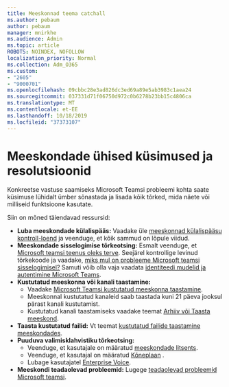 ```yaml
---
title: Meeskonnad teema catchall
ms.author: pebaum
author: pebaum
manager: mnirkhe
ms.audience: Admin
ms.topic: article
ROBOTS: NOINDEX, NOFOLLOW
localization_priority: Normal
ms.collection: Adm_O365
ms.custom:
- "2605"
- "9000701"
ms.openlocfilehash: 09cbbc28e3ad826dc3ed69a89e5ab3983c1aea24
ms.sourcegitcommit: 037331d71f06750d972c0b6278b23bb15c4806ca
ms.translationtype: MT
ms.contentlocale: et-EE
ms.lasthandoff: 10/18/2019
ms.locfileid: "37373107"
---
```

# <a name="teams-common-issues-and-resolutions"></a>Meeskondade ühised küsimused ja resolutsioonid

Konkreetse vastuse saamiseks Microsoft Teamsi probleemi kohta saate küsimuse lühidalt ümber sõnastada ja lisada kõik tõrked, mida näete või milliseid funktsioone kasutate.

Siin on mõned täiendavad ressursid:

- **Luba meeskondade külalispääs:** Vaadake üle [meeskonnad külalispääsu kontroll-loend](https://docs.microsoft.com/microsoftteams/guest-access-checklist) ja veenduge, et kõik sammud on lõpule viidud.
- **Meeskondade sisselogimise tõrkeotsing:** Esmalt veenduge, et [Microsoft teamsi teenus oleks terve](https://admin.microsoft.com/Adminportal/Home?source=applauncher#/servicehealth). Seejärel kontrollige levinud tõrkekoode ja vaadake, [miks mul on probleeme Microsoft teamsi sisselogimisel?](https://support.office.com/article/a02f683b-61a3-4008-9447-ee60c5593b0f)  Samuti võib olla vaja vaadata [identiteedi mudelid ja autentimine Microsoft Teams](https://docs.microsoft.com/MicrosoftTeams/identify-models-authentication).
- **Kustutatud meeskonna või kanali taastamine:** 
    - Vaadake [Microsoft Teamsi kustutatud meeskonna taastamine](https://blogs.technet.microsoft.com/skypehybridguy/2017/07/23/restoring-a-deleted-team-in-microsoft-teams/).
    - Meeskonnal kustutatud kanaleid saab taastada kuni 21 päeva jooksul pärast kanali kustutamist. 
    - Kustutatud kanali taastamiseks vaadake teemat [Arhiiv või Taasta meeskond](https://support.office.com/article/archive-or-restore-a-team-dc161cfd-b328-440f-974b-5da5bd98b5a7).
- **Taasta kustutatud failid:** Vt teemat [kustutatud failide taastamine meeskondades](https://support.office.com/article/recover-deleted-files-in-teams-a591d771-89a6-49e2-ab7e-271936fe3c4e).
- **Puuduva valimisklahvistiku tõrkeotsing:**  
    - Veenduge, et kasutajale on määratud [meeskondade litsents](https://docs.microsoft.com/MicrosoftTeams/assign-teams-licenses).
    - Veenduge, et kasutajal on määratud [Kõneplaan](https://docs.microsoft.com/MicrosoftTeams/calling-plan-landing-page) .
    - Lubage kasutajatel [Enterprise Voice](https://docs.microsoft.com/en-us/skypeforbusiness/skype-for-business-hybrid-solutions/plan-your-phone-system-cloud-pbx-solution/enable-users-for-enterprise-voice-online-and-phone-system-voicemail#to-enable-your-users-for-phone-system-in-office-365-voice-and-voicemail).
- **Meeskondi teadaolevad probleemid:** Lugege [teadaolevad probleemid Microsoft teamsi](https://docs.microsoft.com/microsoftteams/known-issues).